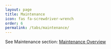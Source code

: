 ```yaml
---
layout: page
title: Maintenance
icon: fas fa-screwdriver-wrench
order: 6
permalink: /tabs/maintenance/
---
```


See Maintenance section: [Maintenance Overview](/maintenance/)

